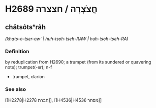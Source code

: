 # H2689 חֲצֹצְרָה / חצצרה

## chătsôtsᵉrâh

_(khats-o-tser-aw' | huh-tsoh-tseh-RAW | huh-tsoh-tseh-RA)_

### Definition

by reduplication from H2690; a trumpet (from its sundered or quavering note); trumpet(-er); n-f

- trumpet, clarion

### See also

[[H2278|H2278 חברת]], [[H4536|H4536 מסחר]]
